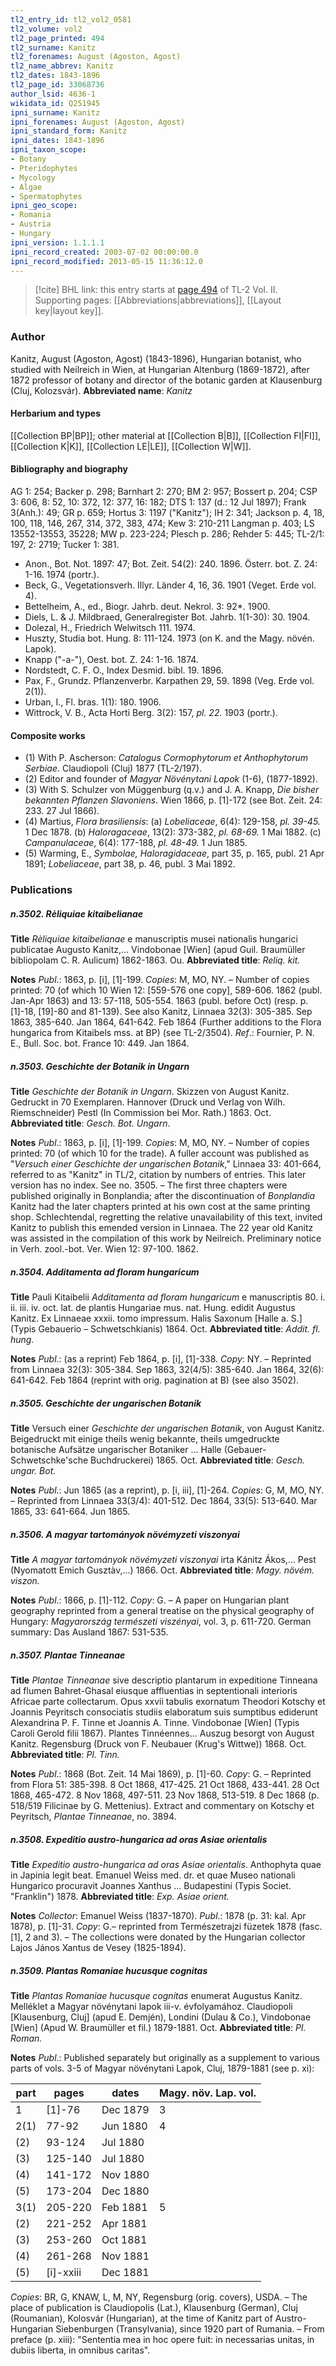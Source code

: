 ```yaml
---
tl2_entry_id: tl2_vol2_0581
tl2_volume: vol2
tl2_page_printed: 494
tl2_surname: Kanitz
tl2_forenames: August (Agoston, Agost)
tl2_name_abbrev: Kanitz
tl2_dates: 1843-1896
tl2_page_id: 33068736
author_lsid: 4636-1
wikidata_id: Q251945
ipni_surname: Kanitz
ipni_forenames: August (Agoston, Agost)
ipni_standard_form: Kanitz
ipni_dates: 1843-1896
ipni_taxon_scope: 
- Botany
- Pteridophytes
- Mycology
- Algae
- Spermatophytes
ipni_geo_scope: 
- Romania
- Austria
- Hungary
ipni_version: 1.1.1.1
ipni_record_created: 2003-07-02 00:00:00.0
ipni_record_modified: 2013-05-15 11:36:12.0
---
```



> [!cite] BHL link: this entry starts at [page 494](https://www.biodiversitylibrary.org/page/33068736) of TL-2 Vol. II.
> Supporting pages: [[Abbreviations|abbreviations]], [[Layout key|layout key]].

### Author

Kanitz, August (Agoston, Agost) (1843-1896), Hungarian botanist, who studied with Neilreich in Wien, at Hungarian Altenburg (1869-1872), after 1872 professor of botany and director of the botanic garden at Klausenburg (Cluj, Kolozsvár). 
**Abbreviated name**: *Kanitz*

#### Herbarium and types

[[Collection BP|BP]]; other material at [[Collection B|B]], [[Collection FI|FI]], [[Collection K|K]], [[Collection LE|LE]], [[Collection W|W]].

#### Bibliography and biography

AG 1: 254; Backer p. 298; Barnhart 2: 270; BM 2: 957; Bossert p. 204; CSP 3: 606, 8: 52, 10: 372, 12: 377, 16: 182; DTS 1: 137 (d.: 12 Jul 1897); Frank 3(Anh.): 49; GR p. 659; Hortus 3: 1197 ("Kanitz"); IH 2: 341; Jackson p. 4, 18, 100, 118, 146, 267, 314, 372, 383, 474; Kew 3: 210-211 Langman p. 403; LS 13552-13553, 35228; MW p. 223-224; Plesch p. 286; Rehder 5: 445; TL-2/1: 197, 2: 2719; Tucker 1: 381.
- Anon., Bot. Not. 1897: 47; Bot. Zeit. 54(2): 240. 1896. Österr. bot. Z. 24: 1-16. 1974 (portr.).
- Beck, G., Vegetationsverh. Illyr. Länder 4, 16, 36. 1901 (Veget. Erde vol. 4).
- Bettelheim, A., ed., Biogr. Jahrb. deut. Nekrol. 3: 92\*. 1900.
- Diels, L. & J. Mildbraed, Generalregister Bot. Jahrb. 1(1-30): 30. 1904.
- Dolezal, H., Friedrich Welwitsch 111. 1974.
- Huszty, Studia bot. Hung. 8: 111-124. 1973 (on K. and the Magy. növén. Lapok).
- Knapp ("-a-"), Oest. bot. Z. 24: 1-16. 1874.
- Nordstedt, C. F. O., Index Desmid. bibl. 19. 1896.
- Pax, F., Grundz. Pflanzenverbr. Karpathen 29, 59. 1898 (Veg. Erde vol. 2(1)).
- Urban, I., Fl. bras. 1(1): 180. 1906.
- Wittrock, V. B., Acta Horti Berg. 3(2): 157, *pl. 22.* 1903 (portr.).

#### Composite works

- (1) With P. Ascherson: *Catalogus Cormophytorum et Anthophytorum Serbiae*. Claudiopoli (Cluj) 1877 (TL-2/197).
- (2) Editor and founder of *Magyar Növénytani Lapok* (1-6), (1877-1892).
- (3) With S. Schulzer von Müggenburg (q.v.) and J. A. Knapp, *Die bisher bekannten Pflanzen Slavoniens*. Wien 1866, p. \[1\]-172 (see Bot. Zeit. 24: 233. 27 Jul 1866).
- (4) Martius, *Flora brasiliensis*:
(a) *Lobeliaceae*, 6(4): 129-158, *pl. 39-45.* 1 Dec 1878.
(b) *Haloragaceae*, 13(2): 373-382, *pl. 68-69.* 1 Mai 1882.
(c) *Campanulaceae*, 6(4): 177-188, *pl. 48-49.* 1 Jun 1885.
- (5) Warming, E., *Symbolae, Haloragidaceae*, part 35, p. 165, publ. 21 Apr 1891; *Lobeliaceae*, part 38, p. 46, publ. 3 Mai 1892.

### Publications

##### n.3502. Rèliquiae kitaibelianae

**Title**
*Rèliquiae kitaibelianae* e manuscriptis musei nationalis hungarici publicatae Augusto Kanitz,... Vindobonae \[Wien\] (apud Guil. Braumüller bibliopolam C. R. Aulicum) 1862-1863. Ou.
**Abbreviated title**: *Reliq. kit.*

**Notes**
*Publ*.: 1863, p. \[i\], \[1\]-199. *Copies*: M, MO, NY. – Number of copies printed: 70 (of which 10 Wien 12: \[559-576 one copy\], 589-606. 1862 (publ. Jan-Apr 1863) and 13: 57-118, 505-554. 1863 (publ. before Oct) (resp. p. \[1\]-18, \[19\]-80 and 81-139). See also Kanitz, Linnaea 32(3): 305-385. Sep 1863, 385-640. Jan 1864, 641-642. Feb 1864 (Further additions to the Flora hungarica from Kitaibels mss. at BP) (see TL-2/3504).
*Ref*.: Fournier, P. N. E., Bull. Soc. bot. France 10: 449. Jan 1864.

##### n.3503. Geschichte der Botanik in Ungarn

**Title**
*Geschichte der Botanik in Ungarn*. Skizzen von August Kanitz. Gedruckt in 70 Exemplaren. Hannover (Druck und Verlag von Wilh. Riemschneider) Pestl (In Commission bei Mor. Rath.) 1863. Oct.
**Abbreviated title**: *Gesch. Bot. Ungarn*.

**Notes**
*Publ*.: 1863, p. \[i\], \[1\]-199. *Copies*: M, MO, NY. – Number of copies printed: 70 (of which 10 for the trade). A fuller account was published as "*Versuch einer Geschichte der ungarischen Botanik*," Linnaea 33: 401-664, referred to as "Kanitz" in TL/2, citation by numbers of entries. This later version has no index. See no. 3505. – The first three chapters were published originally in Bonplandia; after the discontinuation of *Bonplandia* Kanitz had the later chapters printed at his own cost at the same printing shop. Schlechtendal, regretting the relative unavailability of this text, invited Kanitz to publish this emended version in Linnaea. The 22 year old Kanitz was assisted in the compilation of this work by Neilreich. Preliminary notice in Verh. zool.-bot. Ver. Wien 12: 97-100. 1862.

##### n.3504. Additamenta ad floram hungaricum

**Title**
Pauli Kitaibelii *Additamenta ad floram hungaricum* e manuscriptis 80. i. ii. iii. iv. oct. lat. de plantis Hungariae mus. nat. Hung. edidit Augustus Kanitz. Ex Linnaeae xxxii. tomo impressum. Halis Saxonum \[Halle a. S.\] (Typis Gebauerio – Schwetschkianis) 1864. Oct.
**Abbreviated title**: *Addit. fl. hung.*

**Notes**
*Publ*.: (as a reprint) Feb 1864, p. \[i\], \[1\]-338. *Copy*: NY. – Reprinted from Linnaea 32(3): 305-384. Sep 1863, 32(4/5): 385-640. Jan 1864, 32(6): 641-642. Feb 1864 (reprint with orig. pagination at B) (see also 3502).

##### n.3505. Geschichte der ungarischen Botanik

**Title**
Versuch einer *Geschichte der ungarischen Botanik*, von August Kanitz. Beigedruckt mit einige theils wenig bekannte, theils umgedruckte botanische Aufsätze ungarischer Botaniker ... Halle (Gebauer-Schwetschke'sche Buchdruckerei) 1865. Oct.
**Abbreviated title**: *Gesch. ungar. Bot.*

**Notes**
*Publ*.: Jun 1865 (as a reprint), p. \[i, iii\], \[1\]-264. *Copies*: G, M, MO, NY. – Reprinted from Linnaea 33(3/4): 401-512. Dec 1864, 33(5): 513-640. Mar 1865, 33: 641-664. Jun 1865.

##### n.3506. A magyar tartományok növémyzeti viszonyai

**Title**
*A magyar tartományok növémyzeti viszonyai* irta Kánitz Ákos,... Pest (Nyomatott Emich Gusztàv,...) 1866. Oct.
**Abbreviated title**: *Magy. növém. viszon.*

**Notes**
*Publ*.: 1866, p. \[1\]-112. *Copy*: G. – A paper on Hungarian plant geography reprinted from a general treatise on the physical geography of Hungary: *Magyarország természeti viszényai*, vol. 3, p. 611-720. German summary: Das Ausland 1867: 531-535.

##### n.3507. Plantae Tinneanae

**Title**
*Plantae Tinneanae* sive descriptio plantarum in expeditione Tinneana ad flumen Bahret-Ghasal eiusque affluentias in septentionali interioris Africae parte collectarum. Opus xxvii tabulis exornatum Theodori Kotschy et Joannis Peyritsch consociatis studiis elaboratum suis sumptibus ediderunt Alexandrina P. F. Tinne et Joannis A. Tinne. Vindobonae \[Wien\] (Typis Caroli Gerold filii 1867). Plantes Tinnéennes... Auszug besorgt von August Kanitz. Regensburg (Druck von F. Neubauer (Krug's Wittwe)) 1868. Oct.
**Abbreviated title**: *Pl. Tinn.*

**Notes**
*Publ*.: 1868 (Bot. Zeit. 14 Mai 1869), p. \[1\]-60. *Copy*: G. – Reprinted from Flora 51: 385-398. 8 Oct 1868, 417-425. 21 Oct 1868, 433-441. 28 Oct 1868, 465-472. 8 Nov 1868, 497-511. 23 Nov 1868, 513-519. 8 Dec 1868 (p. 518/519 Filicinae by G. Mettenius). Extract and commentary on Kotschy et Peyritsch, *Plantae Tinneanae*, no. 3894.

##### n.3508. Expeditio austro-hungarica ad oras Asiae orientalis

**Title**
*Expeditio austro-hungarica ad oras Asiae orientalis*. Anthophyta quae in Japinia legit beat. Emanuel Weiss med. dr. et quae Museo nationali Hungarico procuravit Joannes Xanthus ... Budapestini (Typis Societ. "Franklin") 1878.
**Abbreviated title**: *Exp. Asiae orient.*

**Notes**
*Collector*: Emanuel Weiss (1837-1870).
*Publ*.: 1878 (p. 31: kal. Apr 1878), p. \[1\]-31. *Copy*: G.– reprinted from Természetrajzi füzetek 1878 (fasc. \[1\], 2 and 3). – The collections were donated by the Hungarian collector Lajos János Xantus de Vesey (1825-1894).

##### n.3509. Plantas Romaniae hucusque cognitas

**Title**
*Plantas Romaniae hucusque cognitas* enumerat Augustus Kanitz. Melléklet a Magyar növénytani lapok iii-v. évfolyamához. Claudiopoli \[Klausenburg, Cluj\] (apud E. Demjén), Londini (Dulau & Co.), Vindobonae \[Wien\] (Apud W. Braumüller et fil.) 1879-1881. Oct.
**Abbreviated title**: *Pl. Roman.*

**Notes**
*Publ*.: Published separately but originally as a supplement to various parts of vols. 3-5 of Magyar növénytani Lapok, Cluj, 1879-1881 (see p. xi):

|part	|pages	|dates	|Magy. növ. Lap. vol.|
|---	|---	|---	|---	|
|1	|\[1\]-76	|Dec 1879	|3|
|2(1)	|77-92	|Jun 1880	|4|
|(2)	|93-124	|Jul 1880|
|(3)	|125-140	|Jul 1880|
|(4)	|141-172	|Nov 1880|
|(5)	|173-204	|Dec 1880|
|3(1)	|205-220	|Feb 1881	|5|
|(2)	|221-252	|Apr 1881|
|(3)	|253-260	|Oct 1881|
|(4)	|261-268	|Nov 1881|
|(5)	|\[i\]-xxiii	|Dec 1881|

*Copies*: BR, G, KNAW, L, M, NY, Regensburg (orig. covers), USDA. – The place of publication is Claudiopolis (Lat.), Klausenburg (German), Cluj (Roumanian), Kolosvár (Hungarian), at the time of Kanitz part of Austro-Hungarian Siebenburgen (Transylvania), since 1920 part of Rumania. – From preface (p. xiii): "Sententia mea in hoc opere fuit: in necessarias unitas, in dubiis liberta, in omnibus caritas".

